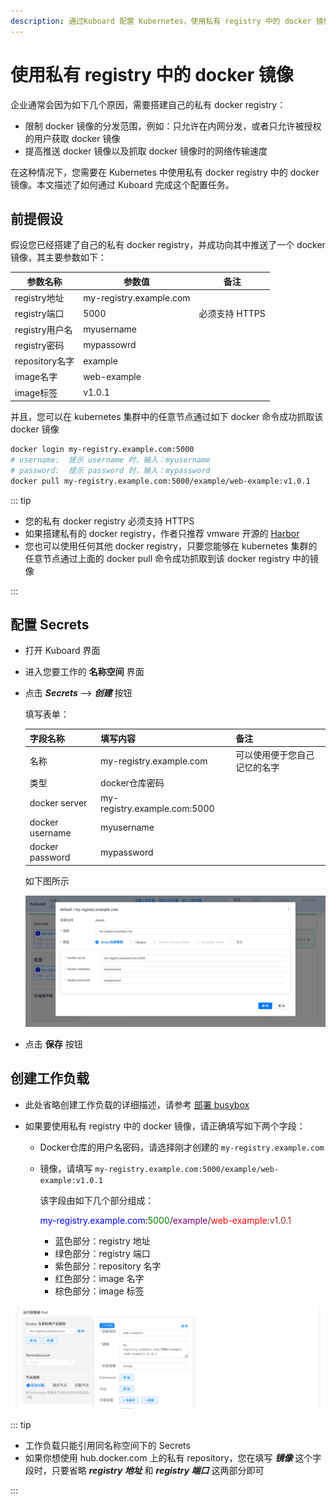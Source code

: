 ```yaml
---
description: 通过Kuboard 配置 Kubernetes，使用私有 registry 中的 docker 镜像
---
```


# 使用私有 registry 中的 docker 镜像

企业通常会因为如下几个原因，需要搭建自己的私有 docker registry：
* 限制 docker 镜像的分发范围，例如：只允许在内网分发，或者只允许被授权的用户获取 docker 镜像
* 提高推送 docker 镜像以及抓取 docker 镜像时的网络传输速度

在这种情况下，您需要在 Kubernetes 中使用私有 docker registry 中的 docker 镜像。本文描述了如何通过 Kuboard 完成这个配置任务。

## 前提假设

假设您已经搭建了自己的私有 docker registry，并成功向其中推送了一个 docker 镜像，其主要参数如下：

| 参数名称       | 参数值                  | 备注           |
| -------------- | ----------------------- | -------------- |
| registry地址   | my-registry.example.com |                |
| registry端口   | 5000                    | 必须支持 HTTPS |
| registry用户名 | myusername              |                |
| registry密码   | mypassowrd              |                |
| repository名字 | example                 |                |
| image名字      | web-example             |                |
| image标签      | v1.0.1                  |                |

并且，您可以在 kubernetes 集群中的任意节点通过如下 docker 命令成功抓取该 docker 镜像

``` sh
docker login my-registry.example.com:5000
# username:  提示 username 时，输入：myusername
# password:  提示 password 时，输入：mypassword
docker pull my-registry.example.com:5000/example/web-example:v1.0.1
```

::: tip

* 您的私有 docker registry 必须支持 HTTPS
* 如果搭建私有的 docker registry，作者只推荐 vmware 开源的 [Harbor](https://github.com/goharbor/harbor)
* 您也可以使用任何其他 docker registry，只要您能够在 kubernetes 集群的任意节点通过上面的 docker pull 命令成功抓取到该 docker registry 中的镜像

:::

## 配置 Secrets

* 打开 Kuboard 界面

* 进入您要工作的 **名称空间** 界面

* 点击 ***Secrets*** --> ***创建*** 按钮

  填写表单：

  | 字段名称        | 填写内容                     | 备注                         |
  | --------------- | ---------------------------- | ---------------------------- |
  | 名称            | my-registry.example.com      | 可以使用便于您自己记忆的名字 |
  | 类型            | docker仓库密码               |                              |
  | docker server   | my-registry.example.com:5000 |                              |
  | docker username | myusername                   |                              |
  | docker password | mypassword                   |                              |

  如下图所示

  ![image-20190902223052044](./private-registry.assets/image-20190902223052044.png)

* 点击 **保存** 按钮



## 创建工作负载

* 此处省略创建工作负载的详细描述，请参考 [部署 busybox](/guide/example/busybox.html)

* 如果要使用私有 registry 中的 docker 镜像，请正确填写如下两个字段：

  * Docker仓库的用户名密码，请选择刚才创建的 `my-registry.example.com`

  * 镜像，请填写 `my-registry.example.com:5000/example/web-example:v1.0.1`

    该字段由如下几个部分组成：

    <font color="blue" weight="500">my-registry.example.com</font>:<font color="green" weight="500">5000</font>/<font color="purple" weight="500">example</font>/<font color="red" weight="500">web-example</font>:<font color="brown" weight="500">v1.0.1</font>
    
    * 蓝色部分：registry 地址
    * 绿色部分：registry 端口
    * 紫色部分：repository 名字
    * 红色部分：image 名字
    * 棕色部分：image 标签

![image-20190902223708740](./private-registry.assets/image-20190902223708740.png)



::: tip

* 工作负载只能引用同名称空间下的 Secrets
* 如果你想使用 hub.docker.com 上的私有 repository，您在填写 ***镜像*** 这个字段时，只要省略 ***registry 地址*** 和 ***registry 端口*** 这两部分即可

:::
